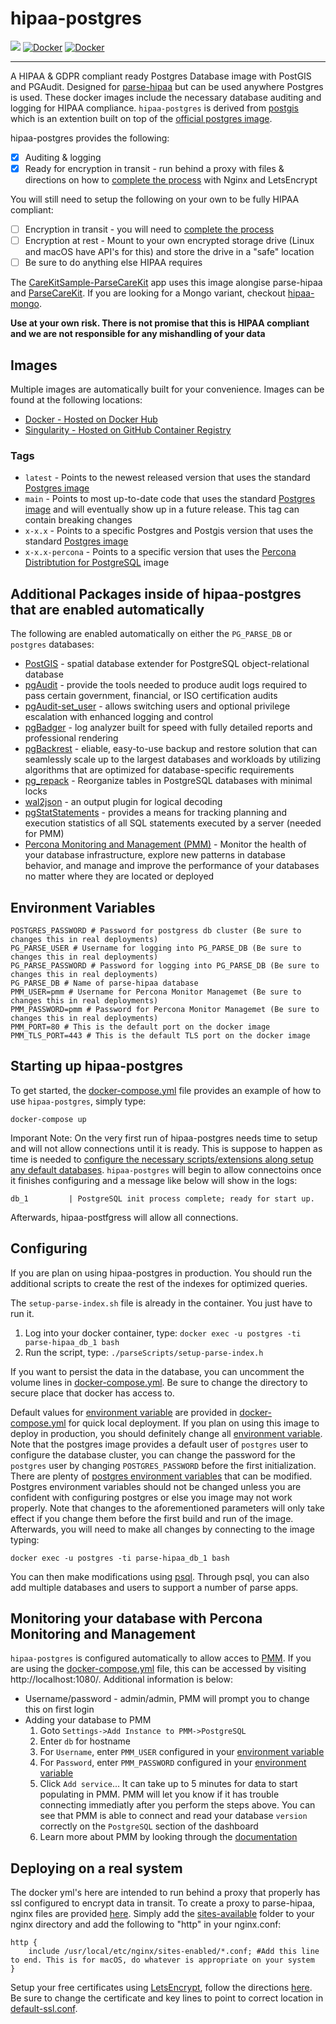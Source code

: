 # hipaa-postgres

[![](https://dockeri.co/image/netreconlab/hipaa-postgres)](https://hub.docker.com/r/netreconlab/hipaa-postgres)
[![Docker](https://github.com/netreconlab/hipaa-postgres/actions/workflows/build.yml/badge.svg)](https://github.com/netreconlab/hipaa-postgres/actions/workflows/build.yml)
[![Docker](https://github.com/netreconlab/hipaa-postgres/actions/workflows/release.yml/badge.svg)](https://github.com/netreconlab/hipaa-postgres/actions/workflows/release.yml)

---

A HIPAA & GDPR compliant ready Postgres Database image with PostGIS and PGAudit. Designed for [parse-hipaa](https://github.com/netreconlab/parse-hipaa) but can be used anywhere Postgres is used. These docker images include the necessary database auditing and logging for HIPAA compliance. `hipaa-postgres` is derived from [postgis](https://hub.docker.com/r/postgis/postgis) which is an extention built on top of the [official postgres image](https://hub.docker.com/_/postgres).

hipaa-postgres provides the following:
- [x] Auditing & logging
- [x] Ready for encryption in transit - run behind a proxy with files & directions on how to [complete the process](https://github.com/netreconlab/parse-hipaa#deploying-on-a-real-system) with Nginx and LetsEncrypt 

You will still need to setup the following on your own to be fully HIPAA compliant:

- [ ] Encryption in transit - you will need to [complete the process](https://github.com/netreconlab/parse-hipaa#deploying-on-a-real-system)
- [ ] Encryption at rest - Mount to your own encrypted storage drive (Linux and macOS have API's for this) and store the drive in a "safe" location
- [ ] Be sure to do anything else HIPAA requires

The [CareKitSample-ParseCareKit](https://github.com/netreconlab/CareKitSample-ParseCareKit) app uses this image alongise parse-hipaa and [ParseCareKit](https://github.com/netreconlab/ParseCareKit). If you are looking for a Mongo variant, checkout [hipaa-mongo](https://github.com/netreconlab/hipaa-mongo).

**Use at your own risk. There is not promise that this is HIPAA compliant and we are not responsible for any mishandling of your data**

## Images
Multiple images are automatically built for your convenience. Images can be found at the following locations:
- [Docker - Hosted on Docker Hub](https://hub.docker.com/r/netreconlab/hipaa-postgres)
- [Singularity - Hosted on GitHub Container Registry](https://github.com/netreconlab/hipaa-postgres/pkgs/container/hipaa-postgres)

### Tags
- `latest` - Points to the newest released version that uses the standard [Postgres image](https://hub.docker.com/_/postgres)
- `main` - Points to most up-to-date code that uses the standard [Postgres image](https://hub.docker.com/_/postgres) and will eventually show up in a future release. This tag can contain breaking changes
- `x-x.x` - Points to a specific Postgres and Postgis version that uses the standard [Postgres image](https://hub.docker.com/_/postgres)
- `x-x.x-percona` - Points to a specific version that uses the [Percona Distribtution for PostgreSQL](https://www.percona.com/software/postgresql-distribution) image

## Additional Packages inside of hipaa-postgres that are enabled automatically
The following are enabled automatically on either the `PG_PARSE_DB` or `postgres` databases:
- [PostGIS](https://postgis.net) - spatial database extender for PostgreSQL object-relational database
- [pgAudit](https://www.pgaudit.org) - provide the tools needed to produce audit logs required to pass certain government, financial, or ISO certification audits
- [pgAudit-set_user](https://github.com/pgaudit/set_user) - allows switching users and optional privilege escalation with enhanced logging and control
- [pgBadger](https://pgbadger.darold.net) - log analyzer built for speed with fully detailed reports and professional rendering
- [pgBackrest](https://pgbackrest.org) - eliable, easy-to-use backup and restore solution that can seamlessly scale up to the largest databases and workloads by utilizing algorithms that are optimized for database-specific requirements
- [pg_repack](https://reorg.github.io/pg_repack/) - Reorganize tables in PostgreSQL databases with minimal locks
- [wal2json](https://github.com/eulerto/wal2json) - an output plugin for logical decoding
- [pgStatStatements](https://www.postgresql.org/docs/current/pgstatstatements.html) - provides a means for tracking planning and execution statistics of all SQL statements executed by a server (needed for PMM)
- [Percona Monitoring and Management (PMM)](https://www.percona.com/software/database-tools/percona-monitoring-and-management) - Monitor the health of your database infrastructure, explore new patterns in database behavior, and manage and improve the performance of your databases no matter where they are located or deployed

## Environment Variables

```
POSTGRES_PASSWORD # Password for postgress db cluster (Be sure to changes this in real deployments)
PG_PARSE_USER # Username for logging into PG_PARSE_DB (Be sure to changes this in real deployments)
PG_PARSE_PASSWORD # Password for logging into PG_PARSE_DB (Be sure to changes this in real deployments)
PG_PARSE_DB # Name of parse-hipaa database
PMM_USER=pmm # Username for Percona Monitor Managemet (Be sure to changes this in real deployments)
PMM_PASSWORD=pmm # Password for Percona Monitor Managemet (Be sure to changes this in real deployments)
PMM_PORT=80 # This is the default port on the docker image
PMM_TLS_PORT=443 # This is the default TLS port on the docker image
```

## Starting up hipaa-postgres

To get started, the [docker-compose.yml](https://github.com/netreconlab/hipaa-postgres/blob/main/docker-compose.yml) file provides an example of how to use `hipaa-postgres`, simply type:

```docker-compose up```

Imporant Note: On the very first run of hipaa-postgres needs time to setup and will not allow connections until it is ready. This is suppose to happen as time is needed to [configure the necessary scripts/extensions along setup any default databases](https://github.com/netreconlab/hipaa-postgres/tree/main/scripts). `hipaa-postgres` will begin to allow connectoins once it finishes configuring and a message like below will show in the logs:

```db_1         | PostgreSQL init process complete; ready for start up.```

Afterwards, hipaa-postfgress will allow all connections. 

## Configuring
If you are plan on using hipaa-postgres in production. You should run the additional scripts to create the rest of the indexes for optimized queries.

The `setup-parse-index.sh` file is already in the container. You just have to run it.

1. Log into your docker container, type: ```docker exec -u postgres -ti parse-hipaa_db_1 bash```
2. Run the script, type: ```./parseScripts/setup-parse-index.h```

If you want to persist the data in the database, you can uncomment the volume lines in [docker-compose.yml](https://github.com/netreconlab/hipaa-postgres/blob/a2d8c2dce8f8288ad8d7b5dbf1c0dc676a466f32/docker-compose.yml#L16-L19). Be sure to change the directory to secure place that docker has access to.

Default values for [environment variable](#environment-variables) are provided in [docker-compose.yml](https://github.com/netreconlab/hipaa-postgres/blob/main/docker-compose.yml) for quick local deployment. If you plan on using this image to deploy in production, you should definitely change all [environment variable](#environment-variables). Note that the postgres image provides a default user of `postgres` user to configure the database cluster, you can change the password for the `postgres` user by changing `POSTGRES_PASSWORD` before the first initialization. There are plenty of [postgres environment variables](https://hub.docker.com/_/postgres) that can be modified. Postgres environment variables should not be changed unless you are confident with configuring postgres or else you image may not work properly. Note that changes to the aforementioned parameters will only take effect if you change them before the first build and run of the image. Afterwards, you will need to make all changes by connecting to the image typing:

```docker exec -u postgres -ti parse-hipaa_db_1 bash```

You can then make modifications using [psql](http://postgresguide.com/utilities/psql.html). Through psql, you can also add multiple databases and users to support a number of parse apps.

## Monitoring your database with Percona Monitoring and Management
`hipaa-postgres` is configured automatically to allow acces to [PMM](https://www.percona.com/software/database-tools/percona-monitoring-and-management). If you are using the [docker-compose.yml](https://github.com/netreconlab/hipaa-postgres/blob/main/docker-compose.yml) file, this can be accessed by visiting http://localhost:1080/. Additional information is below:

- Username/password - admin/admin, PMM will prompt you to change this on first login
- Adding your database to PMM
    1. Goto `Settings->Add Instance to PMM->PostgreSQL`
    1. Enter `db` for hostname
    1. For `Username`, enter `PMM_USER` configured in your [environment variable](#environment-variables)
    1. For `Password`, enter `PMM_PASSWORD` configured in your [environment variable](#environment-variables)
    1. Click `Add service`... It can take up to 5 minutes for data to start populating in PMM. PMM will let you know if it has trouble connecting immediatly after you perform the steps above. You can see that PMM is able to connect and read your database `version` correctly on the `PostgreSQL` section of the dashboard
    1. Learn more about PMM by looking through the [documentation](https://docs.percona.com/percona-monitoring-and-management/index.html)

## Deploying on a real system
The docker yml's here are intended to run behind a proxy that properly has ssl configured to encrypt data in transit. To create a proxy to parse-hipaa, nginx files are provided [here](https://github.com/netreconlab/parse-hipaa/tree/master/nginx/sites-enabled). Simply add the [sites-available](https://github.com/netreconlab/parse-hipaa/tree/master/nginx/sites-enabled) folder to your nginx directory and add the following to "http" in your nginx.conf:

```
http {
    include /usr/local/etc/nginx/sites-enabled/*.conf; #Add this line to end. This is for macOS, do whatever is appropriate on your system
}
```

Setup your free certificates using [LetsEncrypt](https://letsencrypt.org), follow the directions [here](https://www.nginx.com/blog/using-free-ssltls-certificates-from-lets-encrypt-with-nginx/). Be sure to change the certificate and key lines to point to correct location in [default-ssl.conf](https://github.com/netreconlab/parse-hipaa/blob/master/nginx/sites-enabled/default-ssl.conf).
